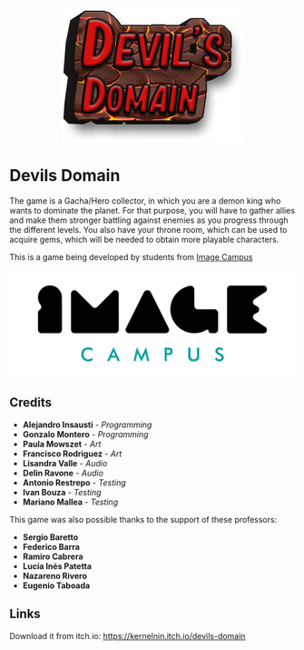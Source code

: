 <p align="center">
<img src="logo.png" alt="Devils Domain"/>
</p>

# **Devils Domain**

The game is a Gacha/Hero collector, in which you are a demon king who wants to dominate the planet. For that purpose, you will have to gather allies and make them stronger battling against enemies as you progress through the different levels. You also have your throne room, which can be used to acquire gems, which will be needed to obtain more playable characters.

This is a game being developed by students from <a href="https://www.imagecampus.edu.ar/">Image Campus</a>

<p align="center">
  <a href="https://www.imagecampus.edu.ar/">
    <img src="logo-image-campus.png" alt="Image Campus"/>
  </a> 
</p>


## Credits

- **Alejandro Insausti** - *Programming*
- **Gonzalo Montero** - *Programming*
- **Paula Mowszet** - *Art*
- **Francisco Rodriguez** - *Art*
- **Lisandra Valle** - *Audio*
- **Delin Ravone** - *Audio*
- **Antonio Restrepo** - *Testing*
- **Ivan Bouza** - *Testing*
- **Mariano Mallea** - *Testing*


This game was also possible thanks to the support of these professors:

- **Sergio Baretto**
- **Federico Barra**
- **Ramiro Cabrera**
- **Lucía Inés Patetta**
- **Nazareno Rivero**
- **Eugenio Taboada**

## Links

Download it from itch.io: https://kernelnin.itch.io/devils-domain
